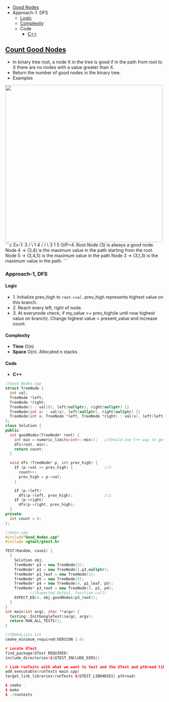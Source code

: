 - [Good Nodes](#ques)
- Approach-1. DFS
  - [Logic](#logic1)
  - [Complexity](#comp1)
  - Code
    - [C++](#cpp1)

## [Count Good Nodes](https://leetcode.com/problems/count-good-nodes-in-binary-tree/)
- In binary tree root, a node X in the tree is good if in the path from root to X there are no nodes with a value greater than X.
- Return the number of good nodes in the binary tree.
- Examples
<img src=https://assets.leetcode.com/uploads/2020/04/02/test_sample_1.png width=500 />
```c
Ex-1:
    3
   / \
  1   4
 /   / \
3    1  5
O/P=4.
Root Node (3) is always a good node.
Node 4 -> (3,4) is the maximum value in the path starting from the root.
Node 5 -> (3,4,5) is the maximum value in the path
Node 3 -> (3,1,3) is the maximum value in the path.
```

### Approach-1, DFS
<a name=logic1></a>
#### Logic
- _1._ Initialize prev_high to `root->val`. prev_high represents highest value on this branch.
- _2._ Reach every left, right of node.
- _3._ At everynode check, if my_value >= prev_high(ie until now highest value on branch). Change highest value = present_value and increase count.
<a name=comp1></a>
#### Complexity
- **Time** O(n)
- **Space** O(n). Allocated n stacks
#### Code
<a name=cpp1></a>
- **C++**
```cpp
//Good_Nodes.cpp
struct TreeNode {
  int val;
  TreeNode *left;
  TreeNode *right;
  TreeNode() : val(0), left(nullptr), right(nullptr) {}
  TreeNode(int x) : val(x), left(nullptr), right(nullptr) {}
  TreeNode(int x, TreeNode *left, TreeNode *right) : val(x), left(left), right(right) {}
};
class Solution {
public:
  int goodNodes(TreeNode* root) {
    int min = numeric_limits<int>::min();   //Should use C++ way to get the range of types.
    dfs(root, min);
    return count;
  }

  void dfs (TreeNode* p, int prev_high) {
    if (p->val >= prev_high) {              //3
      count++;
      prev_high = p->val;
    }

    if (p->left)
      dfs(p->left, prev_high);              //2
    if (p->right)
      dfs(p->right, prev_high);
  }
private:
  int count = 0;
};

//main.cpp
#include"Good_Nodes.cpp"
#include <gtest/gtest.h>

TEST(Random, case1) {
  {
    Solution obj;
    TreeNode* p3 = new TreeNode(3);
    TreeNode* p1 = new TreeNode(1,p3,nullptr);
    TreeNode* p1_leaf = new TreeNode(1);
    TreeNode* p5 = new TreeNode(5);
    TreeNode* p4 = new TreeNode(4, p1_leaf, p5);
    TreeNode* p3_root = new TreeNode(3, p1, p4);
           //(Expected_Output, function call)    
    EXPECT_EQ(4, obj.goodNodes(p3_root));
  }
}
int main(int argc, char **argv) {
  testing::InitGoogleTest(&argc, argv);
  return RUN_ALL_TESTS();
}

//CMakeLists.txt
cmake_minimum_required(VERSION 2.6)

# Locate GTest
find_package(GTest REQUIRED)
include_directories(${GTEST_INCLUDE_DIRS})

# Link runTests with what we want to test and the GTest and pthread library
add_executable(runTests main.cpp)
target_link_libraries(runTests ${GTEST_LIBRARIES} pthread)

$ cmake .
$ make
$ ./runtests
```
